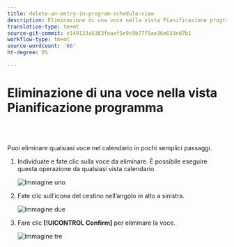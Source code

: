```yaml
---
title: delete-an-entry-in-program-schedule-view
description: Eliminazione di una voce nella vista Pianificazione programma
translation-type: tm+mt
source-git-commit: e149133a5383faaef5e9c9b7775ae36e633ed7b1
workflow-type: tm+mt
source-wordcount: '66'
ht-degree: 0%

---
```



# Eliminazione di una voce nella vista Pianificazione programma

<br> 

Puoi eliminare qualsiasi voce nel calendario in pochi semplici passaggi.

1. Individuate e fate clic sulla voce da eliminare. È possibile eseguire questa operazione da qualsiasi vista calendario.

   ![Immagine uno](/help/sky/assets/program-schedule-view/delete-an-entry-in-program-schedule-view/delete-an-entry-in-program-schedule-view-1.png)

1. Fate clic sull’icona del cestino nell’angolo in alto a sinistra.

   ![Immagine due](/help/sky/assets/program-schedule-view/delete-an-entry-in-program-schedule-view/delete-an-entry-in-program-schedule-view-2.png)

1. Fare clic **[!UICONTROL Confirm]** per eliminare la voce.

   ![Immagine tre](/help/sky/assets/program-schedule-view/delete-an-entry-in-program-schedule-view/delete-an-entry-in-program-schedule-view-3.png)
